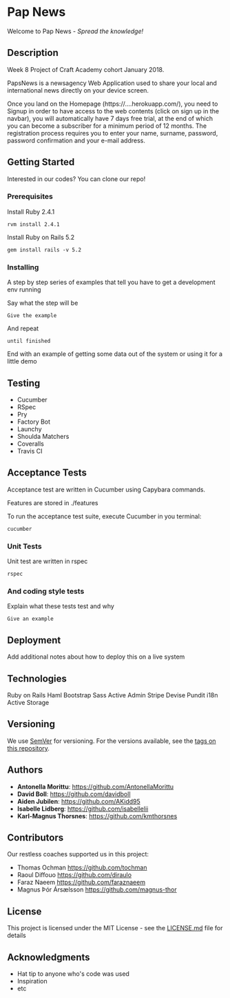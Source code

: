 # Pap News 

Welcome to Pap News - _Spread the knowledge!_

## Description
Week 8 Project of Craft Academy cohort January 2018.

PapsNews is a newsagency Web Application used to share your local and international news directly on your device screen.  

Once you land on the Homepage (https://....herokuapp.com/), you need to Signup in order to have access to the web contents
(click on sign up in the navbar), you will automatically have 7 days free trial, at the end of which you can become a subscriber for a minimum period of 12 months.
The registration process requires you to enter your name, surname, password, password confirmation and your e-mail address. 


## Getting Started

Interested in our codes?
You can clone our repo!

### Prerequisites

Install Ruby 2.4.1
 
```
rvm install 2.4.1
```

Install Ruby on Rails 5.2
```
gem install rails -v 5.2
```
### Installing

A step by step series of examples that tell you have to get a development env running

Say what the step will be

```
Give the example
```

And repeat

```
until finished
```

End with an example of getting some data out of the system or using it for a little demo

## Testing

* Cucumber
* RSpec
* Pry
* Factory Bot
* Launchy
* Shoulda Matchers
* Coveralls
* Travis CI

## Acceptance Tests

Acceptance test are written in Cucumber using Capybara commands. 

Features are stored in ./features

To run the acceptance test suite, execute Cucumber in you terminal:

```
cucumber
```



### Unit Tests 

Unit test are written in rspec

```
rspec
```

### And coding style tests

Explain what these tests test and why

```
Give an example
```

## Deployment

Add additional notes about how to deploy this on a live system


## Technologies

Ruby on Rails
Haml
Bootstrap
Sass
Active Admin 
Stripe
Devise
Pundit
i18n
Active Storage


## Versioning

We use [SemVer](http://semver.org/) for versioning. For the versions available, see the [tags on this repository](https://github.com/your/project/tags). 

## Authors

* **Antonella Morittu**: https://github.com/AntonellaMorittu
* **David Boll**: https://github.com/davidboll
* **Aiden Jubilen**: https://github.com/AKidd95
* **Isabelle Lidberg**: https://github.com/isabellelii
* **Karl-Magnus Thorsnes**: https://github.com/kmthorsnes

## Contributors

Our restless coaches supported us in this project:

* Thomas Ochman https://github.com/tochman
* Raoul Diffouo https://github.com/diraulo
* Faraz Naeem https://github.com/faraznaeem
* Magnus Þór Ársælsson https://github.com/magnus-thor


## License

This project is licensed under the MIT License - see the [LICENSE.md](LICENSE.md) file for details

## Acknowledgments

* Hat tip to anyone who's code was used
* Inspiration
* etc

